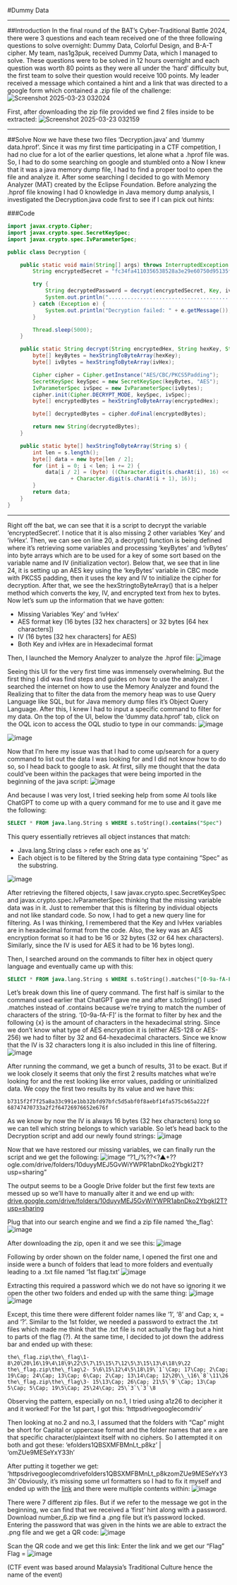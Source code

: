 #Dummy Data

---

##Introduction
In the final round of the BAT’s Cyber-Traditional Battle 2024, there were 3 questions and each team received one of the three following questions to solve overnight: Dummy Data, Colorful Design, and B-A-T cipher. My team, nas1g3puk, received Dummy Data, which I managed to solve. These questions were to be solved in 12 hours overnight and each question was worth 80 points as they were all under the ‘hard’ difficulty but, the first team to solve their question would receive 100 points.
My leader received a message which contained a hint and a link that was directed to a google form which contained a .zip file of the challenge:
![Screenshot 2025-03-23 032024](https://github.com/user-attachments/assets/15e412d0-d4a1-4b34-afd1-c97d10ed9ebb)

First, after downloading the zip file provided we find 2 files inside to be extracted:
![Screenshot 2025-03-23 032159](https://github.com/user-attachments/assets/3a72fad1-6608-4da3-a2f0-ab12329708f7)

---

##Solve
Now we have these two files ‘Decryption.java’ and ‘dummy data.hprof’. Since it was my first time participating in a CTF competition, I had no clue for a lot of the earlier questions, let alone what a .hprof file was. So, I had to do some searching on google and stumbled onto a Now I knew that it was a java memory dump file, I had to find a proper tool to open the file and analyze it. After some searching I decided to go with Memory Analyzer (MAT) created by the Eclipse Foundation.
Before analyzing the .hprof file knowing I had 0 knowledge in Java memory dump analysis, I investigated the Decryption.java code first to see if I can pick out hints:

###Code
```java
import javax.crypto.Cipher;
import javax.crypto.spec.SecretKeySpec;
import javax.crypto.spec.IvParameterSpec;

public class Decryption {

    public static void main(String[] args) throws InterruptedException {
        String encryptedSecret = "fc34fa4110356538528a3e29e60750d95135fd78919550401e38afa407bb5a8349a869454f85676afb54c18a106ae003b1c6cb2e8207de4e081b80a0b7b0bee21da1100a026112b37788874a058cceaa6d6f1d4e1407c21e9d3c7e878c0631b4";

        try {
            String decryptedPassword = decrypt(encryptedSecret, Key, ivHex);
            System.out.println("..................................................................................................................................................................................." + decryptedPassword);
        } catch (Exception e) {
            System.out.println("Decryption failed: " + e.getMessage());
        }

        Thread.sleep(5000);
    }

    public static String decrypt(String encryptedHex, String hexKey, String ivHex) throws Exception {
        byte[] keyBytes = hexStringToByteArray(hexKey);
        byte[] ivBytes = hexStringToByteArray(ivHex);

        Cipher cipher = Cipher.getInstance("AES/CBC/PKCS5Padding");
        SecretKeySpec keySpec = new SecretKeySpec(keyBytes, "AES");
        IvParameterSpec ivSpec = new IvParameterSpec(ivBytes);
        cipher.init(Cipher.DECRYPT_MODE, keySpec, ivSpec);
        byte[] encryptedBytes = hexStringToByteArray(encryptedHex);

        byte[] decryptedBytes = cipher.doFinal(encryptedBytes);

        return new String(decryptedBytes);
    }

    public static byte[] hexStringToByteArray(String s) {
        int len = s.length();
        byte[] data = new byte[len / 2];
        for (int i = 0; i < len; i += 2) {
            data[i / 2] = (byte) ((Character.digit(s.charAt(i), 16) << 4)
                    + Character.digit(s.charAt(i + 1), 16));
        }
        return data;
    }
}
```
---

Right off the bat, we can see that it is a script to decrypt the variable ‘encryptedSecret’. I notice that it is also missing 2 other variables ‘Key’ and ‘ivHex’.
Then, we can see on line 20, a decrypt() function is being defined where it’s retrieving some variables and processing ‘keyBytes’ and ‘ivBytes’ into byte arrays which are to be used for a key of some sort based on the variable name and IV (initialization vector).
Below that, we see that in line 24, it is setting up an AES key using the ‘keyBytes’ variable in CBC mode with PKCS5 padding, then it uses the key and IV to initialize the cipher for decryption.
After that, we see the hexStringtoByteArray() that is a helper method which converts the key, IV, and encrypted text from hex to bytes.
Now let’s sum up the information that we have gotten:
* Missing Variables ‘Key’ and ‘ivHex’
* AES format key (16 bytes [32 hex characters] or 32 bytes [64 hex characters])
* IV (16 bytes [32 hex characters] for AES)
* Both Key and ivHex are in Hexadecimal format

Then, I launched the Memory Analyzer to analyze the .hprof file:
![image](https://github.com/user-attachments/assets/46efc37d-ccbb-4d72-baf9-a557eb596fe8)

Seeing this UI for the very first time was immensely overwhelming. But the first thing I did was find steps and guides on how to use the analyzer.
I searched the internet on how to use the Memory Analyzer and found the Realizing that to filter the data from the memory heap was to use Query Language like SQL, but for Java memory dump files it’s Object Query Language.
After this, I knew I had to input a specific command to filter for my data.
On the top of the UI, below the ‘dummy data.hprof’ tab, click on the OQL icon to access the OQL studio to type in our commands: 
![image](https://github.com/user-attachments/assets/4c592c2c-aa52-48c9-afcc-829c408b06c5)

![image](https://github.com/user-attachments/assets/b2d83ae9-2a63-44e4-bd0d-72e39d574274)

Now that I’m here my issue was that I had to come up/search for a query command to list out the data I was looking for and I did not know how to do so, so I head back to google to ask.
At first, silly me thought that the data could’ve been within the packages that were being imported in the beginning of the java script:
![image](https://github.com/user-attachments/assets/a025f775-f22e-47df-86e4-1b8e9f7c216c)

And because I was very lost, I tried seeking help from some AI tools like ChatGPT to come up with a query command for me to use and it gave me the following:
```sql
SELECT * FROM java.lang.String s WHERE s.toString().contains("Spec")
```
This query essentially retrieves all object instances that match: 
* Java.lang.String class > refer each one as ‘s’
* Each object is to be filtered by the String data type containing “Spec” as the substring.

![image](https://github.com/user-attachments/assets/d4263e37-7805-4285-b3eb-c29e77b50976)

After retrieving the filtered objects, I saw javax.crypto.spec.SecretKeySpec and javax.crypto.spec.IvParameterSpec thinking that the missing variable data was in it. Just to remember that this is filtering by individual objects and not like standard code.
So now, I had to get a new query line for filtering. As I was thinking, I remembered that the Key and IvHex variables are in hexadecimal format from the code. Also, the key was an AES encryption format so it had to be 16 or 32 bytes (32 or 64 hex characters). Similarly, since the IV is used for AES it had to be 16 bytes long).

Then, I searched around on the commands to filter hex in object query language and eventually came up with this:
```sql
SELECT * FROM java.lang.String s WHERE s.toString().matches("[0-9a-fA-F]{32}") OR s.toString().matches("[0-9a-fA-F]{64}")
```

Let’s break down this line of query command. The first half is similar to the command used earlier that ChatGPT gave me and after s.toString() I used .matches instead of .contains because we’re trying to match the number of characters of the string. ‘[0-9a-fA-F]’ is the format to filter by hex and the following {x} is the amount of characters in the hexadecimal string. Since we don’t know what type of AES encryption it is (either AES-128 or AES-256) we had to filter by 32 and 64-hexadecimal characters. Since we know that the IV is 32 characters long it is also included in this line of filtering.
![image](https://github.com/user-attachments/assets/5dd013e7-30dc-4404-b2b4-2ac6be993fc0)

After running the command, we get a bunch of results, 31 to be exact. But if we look closely it seems that only the first 2 results matches what we’re looking for and the rest looking like error values, padding or uninitialized data.
We copy the first two results by its value and we have this:
```
b7315f2f7f25a8a33c991e1bb32bfd97bfc5d5abf0f8aebf14fa575cb65a222f
68747470733a2f2f64726976652e676f
```

As we know by now the IV is always 16 bytes (32 hex characters) long so we can tell which string belongs to which variable. So let’s head back to the Decryption script and add our newly found strings:
![image](https://github.com/user-attachments/assets/8feeaea3-586a-443a-8d2a-07a4b533499d)

Now that we have restored our missing variables, we can finally run the script and we get the following:
![image](https://github.com/user-attachments/assets/87896043-3aac-4768-9fd1-04d5544a8ac5)
“?1\_/%??<?▲+??ogle.com/drive/folders/10duyyMEJ5GvWiYWPR1abnDko2YbgkI2T?usp=sharing”

The output seems to be a Google Drive folder but the first few texts are messed up so we’ll have to manually alter it and we end up with:
[drive.google.com/drive/folders/10duyyMEJ5GvWiYWPR1abnDko2YbgkI2T?usp=sharing](drive.google.com/drive/folders/10duyyMEJ5GvWiYWPR1abnDko2YbgkI2T?usp=sharing)

Plug that into our search engine and we find a zip file named ‘the\_flag’:
![image](https://github.com/user-attachments/assets/c4db98bd-030c-4a83-8cac-34fc11768e14)

After downloading the zip, open it and we see this:
![image](https://github.com/user-attachments/assets/a3271e88-f136-4e6e-9aaa-34bf1487d0b7)

Following by order shown on the folder name, I opened the first one and inside were a bunch of folders that lead to more folders and eventually leading to a .txt file named ‘1st flag.txt’
![image](https://github.com/user-attachments/assets/ca93e9b9-c4d4-4ebe-a7b4-c3a8785e005d)

Extracting this required a password which we do not have so ignoring it we open the other two folders and ended up with the same thing:
![image](https://github.com/user-attachments/assets/55080e01-8872-40b0-aa78-0091d9687d2b)
![image](https://github.com/user-attachments/assets/b524616b-1298-400c-98fb-4b2d4f9815c6)

Except, this time there were different folder names like ‘1’, ‘8’ and Cap; x, = and ‘?’.
Similar to the 1st folder, we needed a password to extract the .txt files which made me think that the .txt file is not actually the flag but a hint to parts of the flag (?).
At the same time, I decided to jot down the address bar and ended up with these:
```
the\_flag.zip\the\_flag\1- 8\20\20\16\19\4\18\9\22\5\7\15\15\7\12\5\3\15\13\4\18\9\22
the\_flag.zip\the\_flag\2- 5\6\15\12\4\5\18\19\`1`\Cap; 17\Cap; 2\Cap; 19\Cap; 24\Cap; 13\Cap; 6\Cap; 2\Cap; 13\14\Cap; 12\20\\_\16\`8`\11\26
the\_flag.zip\the\_flag\3- 15\13\Cap; 26\Cap; 21\5\`9`\Cap; 13\Cap 5\Cap; 5\Cap; 19\5\Cap; 25\24\Cap; 25\`3`\`3`\8
```

Observing the pattern, especially on no.1, I tried using a1z26 to decipher it and it worked! For the 1st part, I got this: 
‘httpsdrivegooglecomdriv’

Then looking at no.2 and no.3, I assumed that the folders with “Cap” might be short for Capital or uppercase format and the folder names that are `x` are that specific character/plaintext itself with no ciphers. So I attempted it on both and got these:
‘efolders1QBSXMFBMnLt\_p8kz’ | ‘omZUe9MESeYxY33h’

After putting it together we get:
‘httpsdrivegooglecomdrivefolders1QBSXMFBMnLt\_p8kzomZUe9MESeYxY33h’
Obviously, it’s missing some url formatters so I had to fix it myself and ended up with the [link](https://drive.google.com/drive/folders/1QBSXMFBMnLt_p8kzomZUe9MESeYxY33h) and there were multiple contents within:
![image](https://github.com/user-attachments/assets/29085222-6858-45d3-bd1e-7b1b72f4f38b)

There were 7 different zip files. But if we refer to the message we got in the beginning, we can find that we received a ‘first’ hint along with a password. Download number\_6.zip we find a .png file but it’s password locked. Entering the password that was given in the hints we are able to extract the .png file and we get a QR code:
![image](https://github.com/user-attachments/assets/689731e7-0cda-46b9-bb7e-fadf466b8f05)

Scan the QR code and we get this link: 
Enter the link and we get our “Flag”
Flag = 
![image](https://github.com/user-attachments/assets/92469698-9917-4393-ac81-5c94f2d78d07)

(CTF event was based around Malaysia’s Traditional Culture hence the name of the event)
